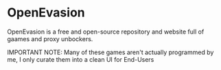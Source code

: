 # OpenEvasion

OpenEvasion is a free and open-source repository and website full of gaames and proxy unbockers.

IMPORTANT NOTE:
Many of these games aren't actually programmed by me, I only curate them into a clean UI for End-Users